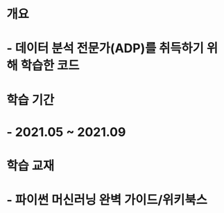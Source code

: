 # 개요
# - 데이터 분석 전문가(ADP)를 취득하기 위해 학습한 코드
#
# 학습 기간
# - 2021.05 ~ 2021.09
#
# 학습 교재
# - 파이썬 머신러닝 완벽 가이드/위키북스
